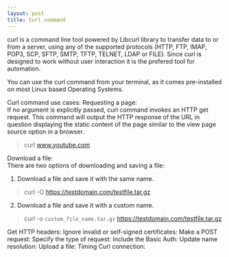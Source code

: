 ```yaml
---
layout: post
title: Curl command
---
```

curl is a command line tool powered by Libcurl library to transfer data to or from a server, using any of the supported protocols (HTTP, FTP, IMAP, POP3, SCP, SFTP, SMTP, TFTP, TELNET, LDAP or FILE). Since curl is designed to work without user interaction it is the prefered tool for automation.

You can use the curl command from your terminal, as it comes pre-installed on most Linux based Operating Systems.

Curl command use cases:
 Requesting a page:<br>
 If no argument is explicitly passed, curl command invokes an HTTP get request. This command will output the HTTP response of the URL in question displaying the static content of the page similar to the view page source option in a browser.

 > curl www.youtube.com

 Download a file:<br>
 There are two options of downloading and saving a file:
 
 1. Download a file and save it with the same name.
 >curl -O https://testdomain.com/testfile.tar.gz

 2. Download a file and save it with a custom name.
 >curl -o `custom_file_name.tar.gz` https://testdomain.com/testfile.tar.gz


 Get HTTP headers:
 Ignore invalid or self-signed certificates:
 Make a POST request:
 Specify the type of request:
 Include the Basic Auth:
 Update name resolution:
 Upload a file:
Timing Curl connection: